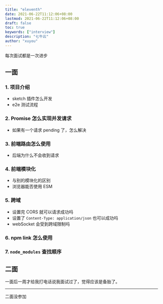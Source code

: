 ```yaml
---
title: "eleventh"
date: 2021-06-22T11:12:06+08:00
lastmod: 2021-06-22T11:12:06+08:00
draft: false
toc: true
keywords: ["interview"]
description: "七牛云"
author: "xuyou"
---
```


每次面试都是一次进步

## 一面

### 1. 项目介绍

- sketch 插件怎么开发
- e2e 测试流程

### 2. Promise 怎么实现并发请求

- 如果有一个请求 pending 了，怎么解决

### 3. 前端路由怎么使用

- 后端为什么不会收到请求

### 4. 前端模块化

- 与别的模块化的区别
- 浏览器能否使用 ESM

### 5. 跨域

- 设置完 CORS 就可以请求成功吗
- 设置了 `Content-Type: application/json` 也可以成功吗
- webSocket 会受到跨域限制吗

### 6. npm link 怎么使用

### 7. `node_modules` 查找顺序

## 二面

一面后一周才给我打电话说我面试过了，觉得应该是备胎了。

---

二面没参加
